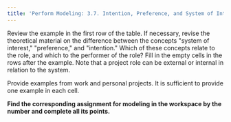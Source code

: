 ```yaml
---
title: 'Perform Modeling: 3.7. Intention, Preference, and System of Interest'
---
```


Review the example in the first row of the table. If necessary, revise the theoretical material on the difference between the concepts "system of interest," "preference," and "intention." Which of these concepts relate to the role, and which to the performer of the role? Fill in the empty cells in the rows after the example. Note that a project role can be external or internal in relation to the system.

Provide examples from work and personal projects. It is sufficient to provide one example in each cell.

**Find the corresponding assignment for modeling in the workspace by the number and complete all its points.**